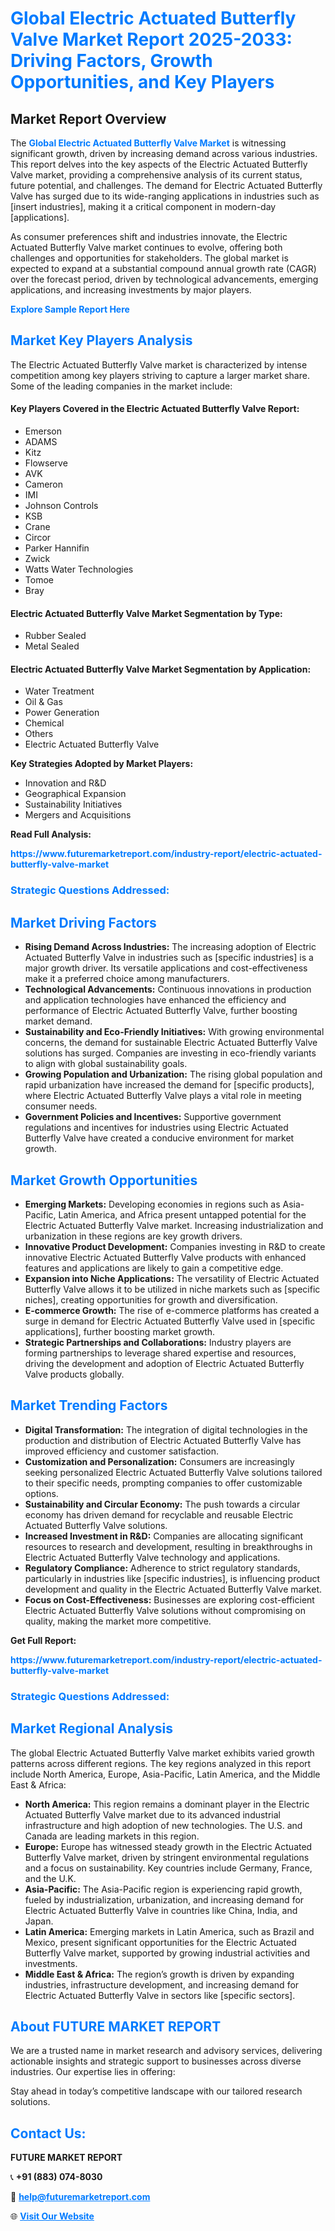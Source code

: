 <h1 style="color: #007BFF;">Global Electric Actuated Butterfly Valve Market Report 2025-2033: Driving Factors, Growth Opportunities, and Key Players</h1>

<section id="overview">
<h2>Market Report Overview</h2>
<p>The <a href="https://www.futuremarketreport.com/industry-report/electric-actuated-butterfly-valve-market" style="color: #007BFF; text-decoration: none;"><strong>Global Electric Actuated Butterfly Valve Market</strong></a> is witnessing significant growth, driven by increasing demand across various industries. This report delves into the key aspects of the Electric Actuated Butterfly Valve market, providing a comprehensive analysis of its current status, future potential, and challenges. The demand for Electric Actuated Butterfly Valve has surged due to its wide-ranging applications in industries such as [insert industries], making it a critical component in modern-day [applications].</p>
<p>As consumer preferences shift and industries innovate, the Electric Actuated Butterfly Valve market continues to evolve, offering both challenges and opportunities for stakeholders. The global market is expected to expand at a substantial compound annual growth rate (CAGR) over the forecast period, driven by technological advancements, emerging applications, and increasing investments by major players.</p>
</section>

<section id="overview">
<p><a href="https://www.futuremarketreport.com/request-sample/reportId=112810" style="color: #007BFF; text-decoration: none;"><strong>Explore Sample Report Here</strong></a></p>
</section>

<section id="key-players">
<h2 style="color: #007BFF;">Market Key Players Analysis</h2>
<p>The Electric Actuated Butterfly Valve market is characterized by intense competition among key players striving to capture a larger market share. Some of the leading companies in the market include:</p>
<h4>Key Players Covered in the Electric Actuated Butterfly Valve Report:</h4>
<ul><li>Emerson</li><li>ADAMS</li><li>Kitz</li><li>Flowserve</li><li>AVK</li><li>Cameron</li><li>IMI</li><li>Johnson Controls</li><li>KSB</li><li>Crane</li><li>Circor</li><li>Parker Hannifin</li><li>Zwick</li><li>Watts Water Technologies</li><li>Tomoe</li><li>Bray</li></ul>
<h4>Electric Actuated Butterfly Valve Market Segmentation by Type:</h4>
<ul><li>Rubber Sealed</li><li>Metal Sealed</li></ul>

<h4>Electric Actuated Butterfly Valve Market Segmentation by Application:</h4>
<ul><li>Water Treatment</li><li>Oil &amp; Gas</li><li>Power Generation</li><li>Chemical</li><li>Others</li><li>Electric Actuated Butterfly Valve</li></ul>
<p><strong>Key Strategies Adopted by Market Players:</strong></p>
<ul>
<li>Innovation and R&D</li>
<li>Geographical Expansion</li>
<li>Sustainability Initiatives</li>
<li>Mergers and Acquisitions</li>
</ul>
</section>

<section>
<p><strong>Read Full Analysis: </strong></p><a href="https://www.futuremarketreport.com/industry-report/electric-actuated-butterfly-valve-market" style="color: #007BFF; text-decoration: none;"><strong>https://www.futuremarketreport.com/industry-report/electric-actuated-butterfly-valve-market</strong></a>
<h3 style="color: #007BFF;">Strategic Questions Addressed:</h3>
</section>

<section id="driving-factors">
<h2 style="color: #007BFF;">Market Driving Factors</h2>
<ul>
<li><strong>Rising Demand Across Industries:</strong> The increasing adoption of Electric Actuated Butterfly Valve in industries such as [specific industries] is a major growth driver. Its versatile applications and cost-effectiveness make it a preferred choice among manufacturers.</li>
<li><strong>Technological Advancements:</strong> Continuous innovations in production and application technologies have enhanced the efficiency and performance of Electric Actuated Butterfly Valve, further boosting market demand.</li>
<li><strong>Sustainability and Eco-Friendly Initiatives:</strong> With growing environmental concerns, the demand for sustainable Electric Actuated Butterfly Valve solutions has surged. Companies are investing in eco-friendly variants to align with global sustainability goals.</li>
<li><strong>Growing Population and Urbanization:</strong> The rising global population and rapid urbanization have increased the demand for [specific products], where Electric Actuated Butterfly Valve plays a vital role in meeting consumer needs.</li>
<li><strong>Government Policies and Incentives:</strong> Supportive government regulations and incentives for industries using Electric Actuated Butterfly Valve have created a conducive environment for market growth.</li>
</ul>
</section>

<section id="growth-opportunities">
<h2 style="color: #007BFF;">Market Growth Opportunities</h2>
<ul>
<li><strong>Emerging Markets:</strong> Developing economies in regions such as Asia-Pacific, Latin America, and Africa present untapped potential for the Electric Actuated Butterfly Valve market. Increasing industrialization and urbanization in these regions are key growth drivers.</li>
<li><strong>Innovative Product Development:</strong> Companies investing in R&D to create innovative Electric Actuated Butterfly Valve products with enhanced features and applications are likely to gain a competitive edge.</li>
<li><strong>Expansion into Niche Applications:</strong> The versatility of Electric Actuated Butterfly Valve allows it to be utilized in niche markets such as [specific niches], creating opportunities for growth and diversification.</li>
<li><strong>E-commerce Growth:</strong> The rise of e-commerce platforms has created a surge in demand for Electric Actuated Butterfly Valve used in [specific applications], further boosting market growth.</li>
<li><strong>Strategic Partnerships and Collaborations:</strong> Industry players are forming partnerships to leverage shared expertise and resources, driving the development and adoption of Electric Actuated Butterfly Valve products globally.</li>
</ul>
</section>

<section id="trending-factors">
<h2 style="color: #007BFF;">Market Trending Factors</h2>
<ul>
<li><strong>Digital Transformation:</strong> The integration of digital technologies in the production and distribution of Electric Actuated Butterfly Valve has improved efficiency and customer satisfaction.</li>
<li><strong>Customization and Personalization:</strong> Consumers are increasingly seeking personalized Electric Actuated Butterfly Valve solutions tailored to their specific needs, prompting companies to offer customizable options.</li>
<li><strong>Sustainability and Circular Economy:</strong> The push towards a circular economy has driven demand for recyclable and reusable Electric Actuated Butterfly Valve solutions.</li>
<li><strong>Increased Investment in R&D:</strong> Companies are allocating significant resources to research and development, resulting in breakthroughs in Electric Actuated Butterfly Valve technology and applications.</li>
<li><strong>Regulatory Compliance:</strong> Adherence to strict regulatory standards, particularly in industries like [specific industries], is influencing product development and quality in the Electric Actuated Butterfly Valve market.</li>
<li><strong>Focus on Cost-Effectiveness:</strong> Businesses are exploring cost-efficient Electric Actuated Butterfly Valve solutions without compromising on quality, making the market more competitive.</li>
</ul>
</section>

<section>
<p><strong>Get Full Report: </strong></p><a href="https://www.futuremarketreport.com/industry-report/electric-actuated-butterfly-valve-market" style="color: #007BFF; text-decoration: none;"><strong>https://www.futuremarketreport.com/industry-report/electric-actuated-butterfly-valve-market</strong></a>
<h3 style="color: #007BFF;">Strategic Questions Addressed:</h3>
</section>


<section id="regional-analysis">
<h2 style="color: #007BFF;">Market Regional Analysis</h2>
<p>The global Electric Actuated Butterfly Valve market exhibits varied growth patterns across different regions. The key regions analyzed in this report include North America, Europe, Asia-Pacific, Latin America, and the Middle East & Africa:</p>
<ul>
<li><strong>North America:</strong> This region remains a dominant player in the Electric Actuated Butterfly Valve market due to its advanced industrial infrastructure and high adoption of new technologies. The U.S. and Canada are leading markets in this region.</li>
<li><strong>Europe:</strong> Europe has witnessed steady growth in the Electric Actuated Butterfly Valve market, driven by stringent environmental regulations and a focus on sustainability. Key countries include Germany, France, and the U.K.</li>
<li><strong>Asia-Pacific:</strong> The Asia-Pacific region is experiencing rapid growth, fueled by industrialization, urbanization, and increasing demand for Electric Actuated Butterfly Valve in countries like China, India, and Japan.</li>
<li><strong>Latin America:</strong> Emerging markets in Latin America, such as Brazil and Mexico, present significant opportunities for the Electric Actuated Butterfly Valve market, supported by growing industrial activities and investments.</li>
<li><strong>Middle East & Africa:</strong> The region’s growth is driven by expanding industries, infrastructure development, and increasing demand for Electric Actuated Butterfly Valve in sectors like [specific sectors].</li>
</ul>
</section>

<footer>
<h2 style="color: #007BFF;">About FUTURE MARKET REPORT</h2>
<p>We are a trusted name in market research and advisory services, delivering actionable insights and strategic support to businesses across diverse industries. Our expertise lies in offering:</p>

<p>Stay ahead in today’s competitive landscape with our tailored research solutions.</p>

<h2 style="color: #007BFF;">Contact Us:</h2>
<p><strong>FUTURE MARKET REPORT</strong></p>
<p>📞 <strong>+91 (883) 074-8030</strong></p>
<p>📧 <strong><a href="mailto:help@futuremarketreport.com" style="color: #007BFF;">help@futuremarketreport.com</a></strong></p>
<p>🌐 <strong><a href="https://www.futuremarketreport.com/" style="color: #007BFF;">Visit Our Website</a></strong></p>
</footer>